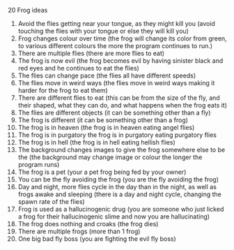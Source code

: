 20 Frog ideas 

1. Avoid the flies getting near your tongue, as they might kill you (avoid touching the flies with your tongue or else they will kill you)
2. Frog changes colour over time (the frog will change its color from green, to various different colours the more the program continues to run.)
3. There are multiple flies (there are more flies to eat)
4. The frog is now evil (the frog becomes evil by having sinister black and red eyes and he continues to eat the flies)
5. The flies can change pace (the flies all have different speeds) 
6. The flies move in weird ways (the flies move in weird ways making it harder for the frog  to eat them)
7. There are different flies to eat (this can be from the size of the fly, and their shaped, what they can do, and what happens when the frog eats it) 
8. The flies are different objects (it can be something other than a fly)
9. The frog is different (it can be something other than a frog) 
10. The frog is in heaven (the frog is in heaven eating angel flies)
11. The frog is in purgatory the frog is in purgatory eating purgatory flies
12. The frog is in hell (the frog is in hell eating hellish flies)
13. The background changes images to give the frog somewhere else to be the (the background may change image or colour the longer the program runs)
14. The frog is a pet (your a pet frog being fed by your owner)
15. You can be the fly avoiding the frog (you are the fly avoiding the frog)
16. Day and night, more flies cycle in the day than in the night, as well as frogs awake and sleeping (there is a day and night cycle, changing the spawn rate of the flies) 
17. Frog is used as a hallucinogenic drug (you are someone who just licked a frog for their hallucinogenic slime and now you are hallucinating)
18. The frog does nothing and croaks (the frog dies)
19. There are multiple frogs (more than 1 frog)
20. One big bad fly boss (you are fighting the evil fly boss)

